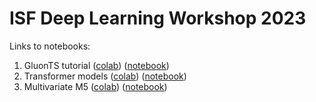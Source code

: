 # ISF Deep Learning Workshop 2023

Links to notebooks:
1. GluonTS tutorial ([colab](https://colab.research.google.com/drive/1oOQa_tsNoHgqrTLWuIT28sW9EdHiZvrx?usp=sharing)) ([notebook](./notebooks/gluonts-isf-2023.ipynb))
2. Transformer models ([colab](https://colab.research.google.com/drive/1vqZUfVl3V5QiLHLKuhNCCbS_nG28Mmzi?usp=sharing)) ([notebook](./notebooks/transformers_m4_weekly.ipynb))
3. Multivariate M5 ([colab](https://colab.research.google.com/drive/10s7dAaS_1-CLCdeP8uXIZ66rT0l0kBIu?usp=sharing)) ([notebook](./notebooks/m5_multivariate.ipynb))
